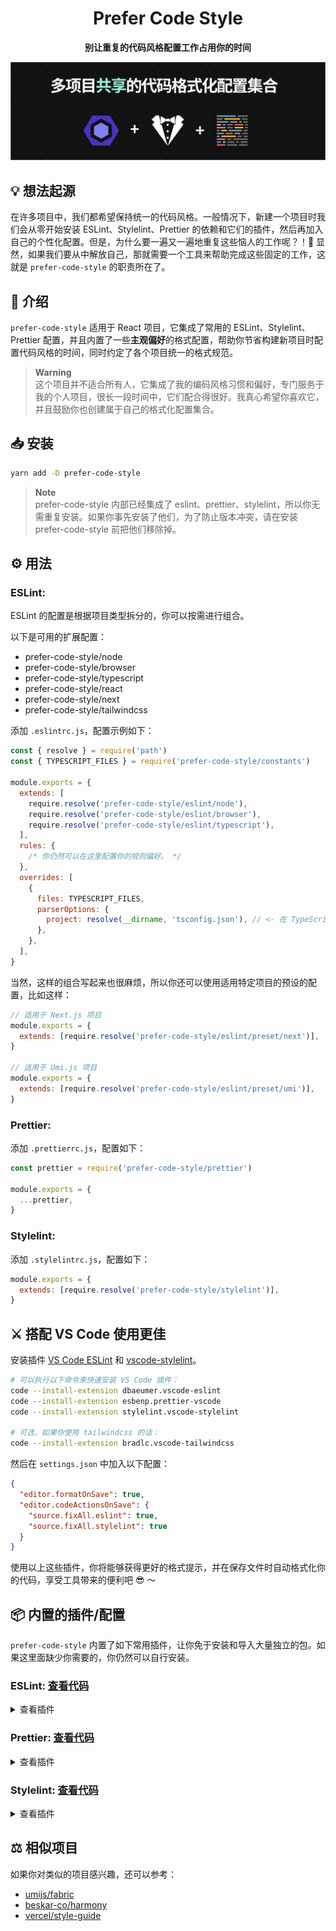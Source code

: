 <div align="center">

# Prefer Code Style

**别让重复的代码风格配置工作占用你的时间**

</div>

![看不到图片？你可能需要开 VPN 加速。](/social-preview.png)

## 💡 想法起源

在许多项目中，我们都希望保持统一的代码风格。一般情况下，新建一个项目时我们会从零开始安装 ESLint、Stylelint、Prettier 的依赖和它们的插件，然后再加入自己的个性化配置。但是，为什么要一遍又一遍地重复这些恼人的工作呢？！🤔 显然，如果我们要从中解放自己，那就需要一个工具来帮助完成这些固定的工作，这就是 `prefer-code-style` 的职责所在了。

## 📜 介绍

`prefer-code-style` 适用于 React 项目，它集成了常用的 ESLint、Stylelint、Prettier 配置，并且内置了一些**主观偏好**的格式配置，帮助你节省构建新项目时配置代码风格的时间，同时约定了各个项目统一的格式规范。

> **Warning**  
> 这个项目并不适合所有人，它集成了我的编码风格习惯和偏好，专门服务于我的个人项目，很长一段时间中，它们配合得很好。我真心希望你喜欢它，并且鼓励你也创建属于自己的格式化配置集合。

## 📥 安装

```bash
yarn add -D prefer-code-style
```

> **Note**  
> prefer-code-style 内部已经集成了 eslint、prettier、stylelint，所以你无需重复安装。如果你事先安装了他们，为了防止版本冲突，请在安装 prefer-code-style 前把他们移除掉。

## ⚙ 用法

### ESLint:

ESLint 的配置是根据项目类型拆分的，你可以按需进行组合。

以下是可用的扩展配置：

- prefer-code-style/node
- prefer-code-style/browser
- prefer-code-style/typescript
- prefer-code-style/react
- prefer-code-style/next
- prefer-code-style/tailwindcss

添加 `.eslintrc.js`，配置示例如下：

```js
const { resolve } = require('path')
const { TYPESCRIPT_FILES } = require('prefer-code-style/constants')

module.exports = {
  extends: [
    require.resolve('prefer-code-style/eslint/node'),
    require.resolve('prefer-code-style/eslint/browser'),
    require.resolve('prefer-code-style/eslint/typescript'),
  ],
  rules: {
    /* 你仍然可以在这里配置你的规则偏好。 */
  },
  overrides: [
    {
      files: TYPESCRIPT_FILES,
      parserOptions: {
        project: resolve(__dirname, 'tsconfig.json'), // <- 在 TypeScript 项目中需要添加这个配置，指明你项目中 tsconfig.json 的位置
      },
    },
  ],
}
```

当然，这样的组合写起来也很麻烦，所以你还可以使用适用特定项目的预设的配置，比如这样：

```js
// 适用于 Next.js 项目
module.exports = {
  extends: [require.resolve('prefer-code-style/eslint/preset/next')],
}

// 适用于 Umi.js 项目
module.exports = {
  extends: [require.resolve('prefer-code-style/eslint/preset/umi')],
}
```

### Prettier:

添加 `.prettierrc.js`，配置如下：

```js
const prettier = require('prefer-code-style/prettier')

module.exports = {
  ...prettier,
}
```

### Stylelint:

添加 `.stylelintrc.js`，配置如下：

```js
module.exports = {
  extends: [require.resolve('prefer-code-style/stylelint')],
}
```

## ⚔️ 搭配 VS Code 使用更佳

安装插件 [VS Code ESLint](https://marketplace.visualstudio.com/items?itemName=dbaeumer.vscode-eslint) 和 [vscode-stylelint](https://marketplace.visualstudio.com/items?itemName=stylelint.vscode-stylelint)。

```bash
# 可以执行以下命令来快速安装 VS Code 插件：
code --install-extension dbaeumer.vscode-eslint
code --install-extension esbenp.prettier-vscode
code --install-extension stylelint.vscode-stylelint

# 可选，如果你使用 tailwindcss 的话：
code --install-extension bradlc.vscode-tailwindcss
```

然后在 `settings.json` 中加入以下配置：

```json
{
  "editor.formatOnSave": true,
  "editor.codeActionsOnSave": {
    "source.fixAll.eslint": true,
    "source.fixAll.stylelint": true
  }
}
```

使用以上这些插件，你将能够获得更好的格式提示，并在保存文件时自动格式化你的代码，享受工具带来的便利吧 😎 ～

## 📦 内置的插件/配置

`prefer-code-style` 内置了如下常用插件，让你免于安装和导入大量独立的包。如果这里面缺少你需要的，你仍然可以自行安装。

### ESLint: [查看代码](./src/eslint.ts)

<details>
<summary>查看插件</summary>

- [eslint-config-prettier](https://github.com/prettier/eslint-config-prettier#readme)
- [eslint-plugin-prettier](https://github.com/prettier/eslint-plugin-prettier#readme)
- [eslint-plugin-import](https://github.com/import-js/eslint-plugin-import#readme)
- [eslint-plugin-react](https://github.com/jsx-eslint/eslint-plugin-react#readme)
- [eslint-plugin-react-hooks](https://www.npmjs.com/package/eslint-plugin-react-hooks)
- [eslint-plugin-tailwindcss(按需引入)](https://github.com/francoismassart/eslint-plugin-tailwindcss#readme)

</details>

### Prettier: [查看代码](./src/prettier.ts)

<details>
<summary>查看插件</summary>

- [prettier-plugin-packagejson](https://github.com/matzkoh/prettier-plugin-packagejson#readme)

</details>

### Stylelint: [查看代码](./src/stylelint.ts)

<details>
<summary>查看插件</summary>

- [stylelint-config-prettier](https://github.com/prettier/stylelint-config-prettier#readme)
- [stylelint-config-rational-order](https://github.com/constverum/stylelint-config-rational-order#readme)
- [stylelint-config-standard](https://github.com/stylelint/stylelint-config-standard#readme)
- [stylelint-order](https://github.com/hudochenkov/stylelint-order#readme)
- [stylelint-prettier](https://github.com/prettier/stylelint-prettier#readme)
- [stylelint-scss](https://github.com/stylelint-scss/stylelint-scss#readme)

</details>

## ⚖ 相似项目

如果你对类似的项目感兴趣，还可以参考：

- [umijs/fabric](https://github.com/umijs/fabric)
- [beskar-co/harmony](https://github.com/beskar-co/harmony)
- [vercel/style-guide](https://github.com/vercel/style-guide)
